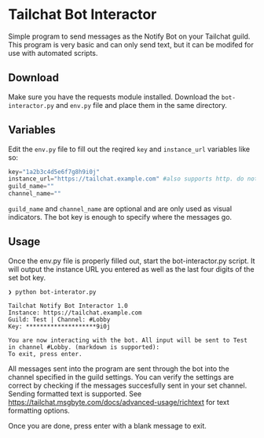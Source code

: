 # Tailchat Bot Interactor

Simple program to send messages as the Notify Bot on your Tailchat guild.
This program is very basic and can only send text, but it can be modifed for use with automated scripts.

## Download

Make sure you have the requests module installed.
Download the `bot-interactor.py` and `env.py` file and place them in the same directory.

## Variables

Edit the `env.py` file to fill out the reqired `key` and `instance_url` variables like so:
```python
key="1a2b3c4d5e6f7g8h9i0j"
instance_url="https://tailchat.example.com" #also supports http. do not use the "/" at the end of the URL
guild_name=""
channel_name=""
```
`guild_name` and `channel_name` are optional and are only used as visual indicators. The bot key is enough to specify where the messages go.

## Usage

Once the env.py file is properly filled out, start the bot-interactor.py script.
It will output the instance URL you entered as well as the last four digits of the set bot key.
```
❯ python bot-interator.py     

Tailchat Notify Bot Interactor 1.0
Instance: https://tailchat.example.com
Guild: Test | Channel: #Lobby
Key: ********************9i0j

You are now interacting with the bot. All input will be sent to Test in channel #Lobby. (markdown is supported):
To exit, press enter.

```
All messages sent into the program are sent through the bot into the channel specified in the guild settings.
You can verify the settings are correct by checking if the messages succesfully sent in your set channel.
Sending formatted text is supported. See https://tailchat.msgbyte.com/docs/advanced-usage/richtext for text formatting options.

Once you are done, press enter with a blank message to exit.
